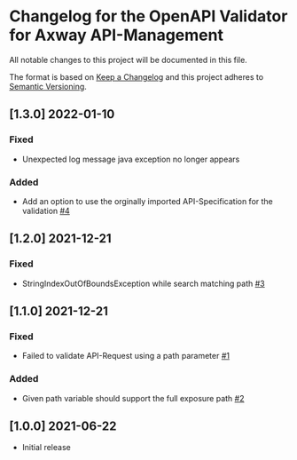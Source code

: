 # Changelog for the OpenAPI Validator for Axway API-Management
All notable changes to this project will be documented in this file.

The format is based on [Keep a Changelog](http://keepachangelog.com/)
and this project adheres to [Semantic Versioning](http://semver.org/).

## [1.3.0] 2022-01-10
### Fixed
- Unexpected log message java exception no longer appears

### Added
- Add an option to use the orginally imported API-Specification for the validation [#4](https://github.com/Axway-API-Management-Plus/openapi-validator/issues/4)

## [1.2.0] 2021-12-21
### Fixed
- StringIndexOutOfBoundsException while search matching path [#3](https://github.com/Axway-API-Management-Plus/openapi-validator/issues/3)

## [1.1.0] 2021-12-21
### Fixed
- Failed to validate API-Request using a path parameter [#1](https://github.com/Axway-API-Management-Plus/openapi-validator/issues/1)

### Added
- Given path variable should support the full exposure path [#2](https://github.com/Axway-API-Management-Plus/openapi-validator/issues/2)

## [1.0.0] 2021-06-22

- Initial release